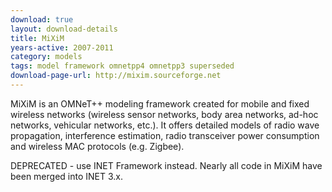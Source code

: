 ```yaml
---
download: true
layout: download-details
title: MiXiM
years-active: 2007-2011
category: models
tags: model framework omnetpp4 omnetpp3 superseded
download-page-url: http://mixim.sourceforge.net
---
```


MiXiM is an OMNeT++ modeling framework created for mobile and fixed wireless
networks (wireless sensor networks, body area networks, ad-hoc networks,
vehicular networks, etc.). It offers detailed models of radio wave propagation,
interference estimation, radio transceiver power consumption and wireless MAC
protocols (e.g. Zigbee).

DEPRECATED - use INET Framework instead. Nearly all code in MiXiM have been
merged into INET 3.x.


